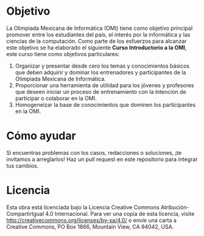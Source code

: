 # Objetivo

La Olimpiada Mexicana de Informática (OMI) tiene como objetivo principal promover entre los estudiantes
del país, el interés por la informática y las ciencias de la computación. Como parte de los
esfuerzos para alcanzar este objetivo se ha elaborado el siguiente **Curso Introductorio a la OMI**,
este curso tiene como objetivos particulares:

1. Organizar y presentar desde cero los temas y conocimientos básicos que deben adquirir y dominar los entrenadores
   y participantes de la Olimpiada Mexicana de Informática.
2. Proporcionar una herramienta de utilidad para los jóvenes y profesores que deseen iniciar un proceso de entrenamiento
   con la intención de participar o colaborar en la OMI.
3. Homogeneizar la base de conocimientos que dominen los participantes en la OMI.

# Cómo ayudar

Si encuentras problemas con los casos, redacciones o soluciones, ¡te invitamos a arreglarlos!
Haz un pull request en este repositorio para integrar tus cambios.

# Licencia

Esta obra está licenciada bajo la Licencia Creative Commons Atribución-CompartirIgual 4.0 Internacional. Para ver una copia de esta licencia, visite http://creativecommons.org/licenses/by-sa/4.0/ o envíe una carta a Creative Commons, PO Box 1866, Mountain View, CA 94042, USA.
